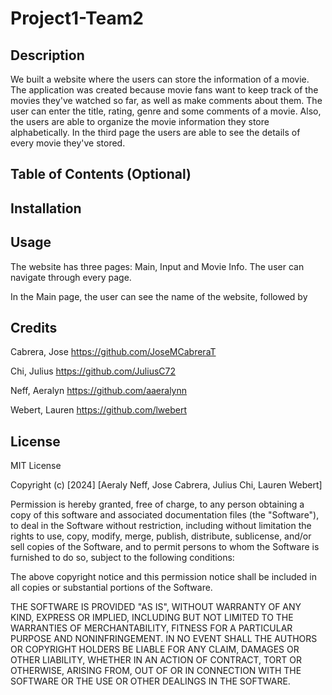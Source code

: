 # Project1-Team2

## Description

We built a website where the users can store the information of a movie. The application was created because movie fans want to keep track of the movies they've watched so far, as well as make comments about them. The user can enter the title, rating, genre and some comments of a movie. Also, the users are able to organize the movie information they store alphabetically.
In the third page the users are able to see the details of every movie they've stored.

## Table of Contents (Optional)

## Installation

## Usage

The website has three pages: Main, Input and Movie Info. The user can navigate through every page.

In the Main page, the user can see the name of the website, followed by 

## Credits

Cabrera, Jose   https://github.com/JoseMCabreraT

Chi, Julius     https://github.com/JuliusC72

Neff, Aeralyn   https://github.com/aaeralynn

Webert, Lauren  https://github.com/lwebert

## License

MIT License

Copyright (c) [2024] [Aeraly Neff, Jose Cabrera, Julius Chi, Lauren Webert]

Permission is hereby granted, free of charge, to any person obtaining a copy
of this software and associated documentation files (the "Software"), to deal
in the Software without restriction, including without limitation the rights
to use, copy, modify, merge, publish, distribute, sublicense, and/or sell
copies of the Software, and to permit persons to whom the Software is
furnished to do so, subject to the following conditions:

The above copyright notice and this permission notice shall be included in all
copies or substantial portions of the Software.

THE SOFTWARE IS PROVIDED "AS IS", WITHOUT WARRANTY OF ANY KIND, EXPRESS OR
IMPLIED, INCLUDING BUT NOT LIMITED TO THE WARRANTIES OF MERCHANTABILITY,
FITNESS FOR A PARTICULAR PURPOSE AND NONINFRINGEMENT. IN NO EVENT SHALL THE
AUTHORS OR COPYRIGHT HOLDERS BE LIABLE FOR ANY CLAIM, DAMAGES OR OTHER
LIABILITY, WHETHER IN AN ACTION OF CONTRACT, TORT OR OTHERWISE, ARISING FROM,
OUT OF OR IN CONNECTION WITH THE SOFTWARE OR THE USE OR OTHER DEALINGS IN THE
SOFTWARE.